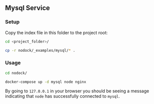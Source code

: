 ## Mysql Service

### Setup

Copy the index file in this folder to the project root:

```bash
cd <project_folder>/

cp -r nodock/_examples/mysql/* .
```

### Usage

```bash
cd nodock/

docker-compose up -d mysql node nginx
```

By going to `127.0.0.1` in your browser you should be seeing a message indicating that `node` has successfully connected to `mysql`.
